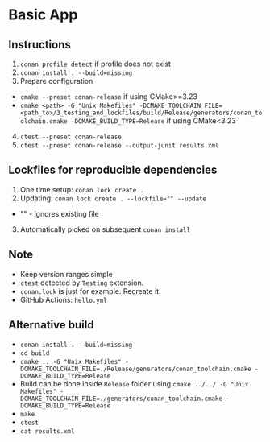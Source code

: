 # Basic App

## Instructions
1. `conan profile detect` if profile does not exist
2. `conan install . --build=missing`
3. Prepare configuration
* `cmake --preset conan-release` if using CMake>=3.23
* `cmake <path> -G "Unix Makefiles" -DCMAKE_TOOLCHAIN_FILE=<path_to>/3_testing_and_lockfiles/build/Release/generators/conan_toolchain.cmake -DCMAKE_BUILD_TYPE=Release` if using CMake<3.23
4. `ctest --preset conan-release`
5. `ctest --preset conan-release --output-junit results.xml`

## Lockfiles for reproducible dependencies
1. One time setup: `conan lock create .`
2. Updating: `conan lock create . --lockfile="" --update`
* "" - ignores existing file
3. Automatically picked on subsequent `conan install`

## Note
* Keep version ranges simple
* `ctest` detected by `Testing` extension.
* `conan.lock` is just for example. Recreate it.
* GitHub Actions: `hello.yml`

## Alternative build
* `conan install . --build=missing`
* `cd build`
* `cmake .. -G "Unix Makefiles" -DCMAKE_TOOLCHAIN_FILE=./Release/generators/conan_toolchain.cmake -DCMAKE_BUILD_TYPE=Release`
* Build can be done inside `Release` folder using `cmake ../../ -G "Unix Makefiles" -DCMAKE_TOOLCHAIN_FILE=./generators/conan_toolchain.cmake -DCMAKE_BUILD_TYPE=Release`
* `make`
* `ctest`
* `cat results.xml`
